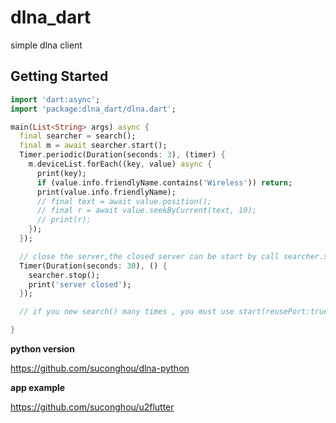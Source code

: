 # dlna_dart

simple dlna client

## Getting Started

```dart
import 'dart:async';
import 'package:dlna_dart/dlna.dart';

main(List<String> args) async {
  final searcher = search();
  final m = await searcher.start();
  Timer.periodic(Duration(seconds: 3), (timer) {
    m.deviceList.forEach((key, value) async {
      print(key);
      if (value.info.friendlyName.contains('Wireless')) return;
      print(value.info.friendlyName);
      // final text = await value.position();
      // final r = await value.seekByCurrent(text, 10);
      // print(r);
    });
  });

  // close the server,the closed server can be start by call searcher.start()
  Timer(Duration(seconds: 30), () {
    searcher.stop();
    print('server closed');
  });

  // if you new search() many times , you must use start(reusePort:true)

}


```

**python version**

https://github.com/suconghou/dlna-python


**app example**

https://github.com/suconghou/u2flutter
